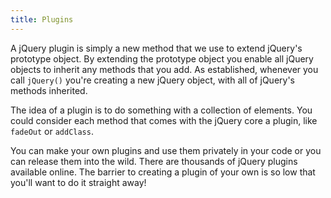 ```yaml
---
title: Plugins
---
```

A jQuery plugin is simply a new method that we use to extend jQuery's prototype
object.  By extending the prototype object you enable all jQuery objects to
inherit any methods that you add.  As established, whenever you call `jQuery()`
you're creating a new jQuery object, with all of jQuery's methods inherited.

The idea of a plugin is to do something with a collection of elements.  You
could consider each method that comes with the jQuery core a plugin, like
`fadeOut` or `addClass`.

You can make your own plugins and use them privately in your code or you can
release them into the wild.  There are thousands of jQuery plugins available
online.  The barrier to creating a plugin of your own is so low that you'll
want to do it straight away!
